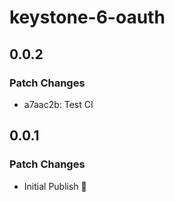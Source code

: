 # keystone-6-oauth

## 0.0.2

### Patch Changes

- a7aac2b: Test CI

## 0.0.1

### Patch Changes

- Initial Publish 📰
